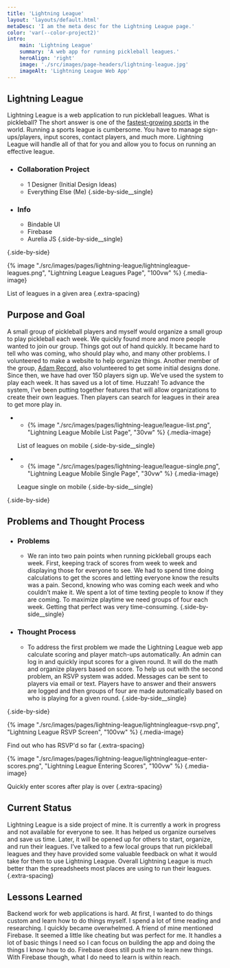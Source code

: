 ```yaml
---
title: 'Lightning League'
layout: 'layouts/default.html'
metaDesc: 'I am the meta desc for the Lightning League page.'
color: 'var(--color-project2)'
intro:
    main: 'Lightning League'
    summary: 'A web app for running pickleball leagues.'
    heroAlign: 'right'
    image: './src/images/page-headers/lightning-league.jpg'
    imageAlt: 'Lightning League Web App'
---
```


## Lightning League

Lightning League is a web application to run pickleball leagues. What is pickleball? The short answer is one of the [fastest-growing sports](https://www.nbcnews.com/better/lifestyle/pickleball-fastest-growing-sport-you-ve-never-heard-ncna992106) in the world. Running a sports league is cumbersome. You have to manage sign-ups/players, input scores, contact players, and much more. Lightning League will handle all of that for you and allow you to focus on running an effective league.

- ### Collaboration Project
    - 1 Designer (Initial Design Ideas)
    - Everything Else (Me)
  {.side-by-side__single}

- ### Info
    - Bindable UI
    - Firebase
    - Aurelia JS
  {.side-by-side__single}

{.side-by-side}

{% image "./src/images/pages/lightning-league/lightningleague-leagues.png", "Lightning League Leagues Page", "100vw" %}
{.media-image}

List of leagues in a given area
{.extra-spacing}
 
## Purpose and Goal

A small group of pickleball players and myself would organize a small group to play pickleball each week. We quickly found more and more people wanted to join our group. Things got out of hand quickly. It became hard to tell who was coming, who should play who, and many other problems. I volunteered to make a website to help organize things. Another member of the group, [Adam Record](https://www.adamrecordmusic.com/), also volunteered to get some initial designs done. Since then, we have had over 150 players sign up. We’ve used the system to play each week. It has saved us a lot of time. Huzzah! To advance the system, I’ve been putting together features that will allow organizations to create their own leagues. Then players can search for leagues in their area to get more play in.

-
    - {% image "./src/images/pages/lightning-league/league-list.png", "Lightning League Mobile List Page", "30vw" %}
{.media-image}

    List of leagues on mobile
  {.side-by-side__single}

-
    - {% image "./src/images/pages/lightning-league/league-single.png", "Lightning League Mobile Single Page", "30vw" %}
{.media-image}

    League single on mobile
  {.side-by-side__single}

{.side-by-side}

## Problems and Thought Process

- ### Problems
    - We ran into two pain points when running pickleball groups each week. First, keeping track of scores from week to week and displaying those for everyone to see. We had to spend time doing calculations to get the scores and letting everyone know the results was a pain. Second, knowing who was coming each week and who couldn’t make it. We spent a lot of time texting people to know if they are coming. To maximize playtime we need groups of four each week. Getting that perfect was very time-consuming.
  {.side-by-side__single}

- ### Thought Process
    - To address the first problem we made the Lightning League web app calculate scoring and player match-ups automatically. An admin can log in and quickly input scores for a given round. It will do the math and organize players based on score. To help us out with the second problem, an RSVP system was added. Messages can be sent to players via email or text. Players have to answer and their answers are logged and then groups of four are made automatically based on who is playing for a given round.
  {.side-by-side__single}

{.side-by-side}

{% image "./src/images/pages/lightning-league/lightningleague-rsvp.png", "Lightning League RSVP Screen", "100vw" %}
{.media-image}

Find out who has RSVP'd so far
{.extra-spacing}

{% image "./src/images/pages/lightning-league/lightningleague-enter-scores.png", "Lightning League Entering Scores", "100vw" %}
{.media-image}

Quickly enter scores after play is over
{.extra-spacing}

## Current Status

Lightning League is a side project of mine. It is currently a work in progress and not available for everyone to see. It has helped us organize ourselves and save us time. Later, it will be opened up for others to start, organize, and run their leagues. I’ve talked to a few local groups that run pickleball leagues and they have provided some valuable feedback on what it would take for them to use Lightning League. Overall Lightning League is much better than the spreadsheets most places are using to run their leagues.
{.extra-spacing}

## Lessons Learned

Backend work for web applications is hard. At first, I wanted to do things custom and learn how to do things myself. I spend a lot of time reading and researching. I quickly became overwhelmed. A friend of mine mentioned Firebase. It seemed a little like cheating but was perfect for me. It handles a lot of basic things I need so I can focus on building the app and doing the things I know how to do. Firebase does still push me to learn new things. With Firebase though, what I do need to learn is within reach.